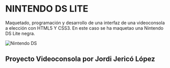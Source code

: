 # NINTENDO DS LITE

Maquetado, programación y desarrollo de una interfaz de una videoconsola a elección con HTML5 Y CSS3. En este caso se ha maquetao una Nintendo DS Lite negra.





![Nintendo DS](https://user-images.githubusercontent.com/25633038/213941251-d683036d-b35b-4e02-8c46-7a19bb261cdb.png)






## Proyecto Videoconsola por Jordi Jericó López

